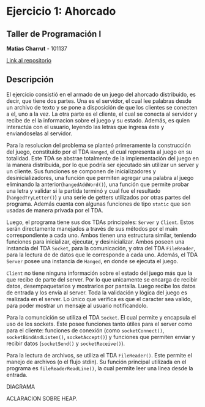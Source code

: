 # Ejercicio 1: Ahorcado
## Taller de Programación I

**Matias Charrut** - 101137

[Link al repositorio](https://github.com/mati1297/tp1_taller1)

## Descripción

El ejercicio consistió en el armado de un juego del ahorcado distribuido, es decir, que tiene dos partes. Una es el servidor, el cual lee palabras desde un archivo de texto y se pone a disposición de que los clientes se conecten a el, uno a la vez. La otra parte es el cliente, el cual se conecta al servidor y recibe de el la informacion sobre el juego y su estado. Además, es quien interactúa con el usuario, leyendo las letras que ingresa éste y enviandoselas al servidor.

Para la resolucion del problema se planteó primeramente la construcción del juego, constituido por el TDA ```Hanged```, el cual representa al juego en su totalidad. Este TDA se abstrae totalmente de la implementación del juego en la manera distribuida, por lo que podría ser ejecutado sin utilizar un server y un cliente. Sus funciones se componen de inicializadores y desinicializadores, una función que permiten agregar una palabra al juego eliminando la anterior(```hangedAddWord()```), una función que permite probar una letra y validar si la partida terminó y cual fue el resultado (```hangedTryLetter()```) y una serie de getters utilizados por otras partes del programa. Además cuenta con algunas funciones de tipo ```static``` que son usadas de manera privada por el TDA.

Luego, el programa tiene sus dos TDAs principales: ```Server``` y ```Client```. Estos serán directamente manejados a través de sus métodos por el main correspondiente a cada uno. Ambos tienen una estructura similar, teniendo funciones para inicializar, ejecutar, y desinicializar. Ambos poseen una instancia del TDA ```Socket```, para la comunicación, y otra del TDA ```FileReader```, para la lectura de de datos que le corresponde a cada uno. Además, el TDA ```Server``` posee una instancia de ```Hanged```, en donde se ejecuta el juego.

```Client``` no tiene ninguna información sobre el estado del juego más que la que recibe de parte del server. Por lo que unicamente se encarga de recibir datos, desempaquetarlos y mostrarlos por pantalla. Luego recibe los datos de entrada y los envía al server. Toda la validación y lógica del juego es realizada en el server. Lo único que verifica es que el caracter sea valido, para poder mostrar un mensaje al usuario notificandolo. 

Para la comuncición se utiliza el TDA ```Socket```. El cual permite y encapsula el uso de los sockets. Este posee funciones tanto útiles para el server como para el cliente: funciones de conexión (como ```socketConnect()```, ```socketBindAndListen()```, ```socketAccept()```) y funciones que permiten enviar y recibir datos (```socketSend()``` y ```socketReceive()```).

Para la lectura de archivos, se utiliza el TDA ```FileReader()```. Este permite el manejo de archivos (o el flujo stdin). Su función principal utilizada en el programa es ```fileReaderReadLine()```, la cual permite leer una linea desde la entrada.

DIAGRAMA

ACLARACION SOBRE HEAP.
